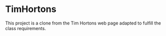 # TimHortons
This project is a clone from the Tim Hortons web page adapted to fulfill the class requirements. 
